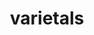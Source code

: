 ---
_layout: category
title: varietals
description:
banner_path: /images/banners/banner8.jpg
featured-category: true
_comments:
  featured-category: Do you want this category to appear on the front page?
---